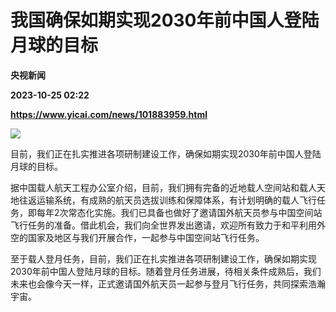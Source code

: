 # 我国确保如期实现2030年前中国人登陆月球的目标
**央视新闻**

**2023-10-25 02:22**

**https://www.yicai.com/news/101883959.html**

![](https://imgcdn.yicai.com/uppics/slides/2023/10/04d0645422dbb61670f181eb4885b5e9.jpg)

目前，我们正在扎实推进各项研制建设工作，确保如期实现2030年前中国人登陆月球的目标。

据中国载人航天工程办公室介绍，目前，我们拥有完备的近地载人空间站和载人天地往返运输系统，有成熟的航天员选拔训练和保障体系，有计划明确的载人飞行任务，即每年2次常态化实施。我们已具备也做好了邀请国外航天员参与中国空间站飞行任务的准备。借此机会，我们向全世界发出邀请，欢迎所有致力于和平利用外空的国家及地区与我们开展合作，一起参与中国空间站飞行任务。

至于载人登月任务，目前，我们正在扎实推进各项研制建设工作，确保如期实现2030年前中国人登陆月球的目标。随着登月任务进展，待相关条件成熟后，我们未来也会像今天一样，正式邀请国外航天员一起参与登月飞行任务，共同探索浩瀚宇宙。